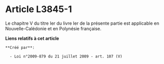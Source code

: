 # Article L3845-1

Le chapitre V du titre Ier du livre Ier de la présente partie est applicable en Nouvelle-Calédonie et en Polynésie française.

**Liens relatifs à cet article**

	**Créé par**:

	  - Loi n°2009-879 du 21 juillet 2009 - art. 107 (V)
